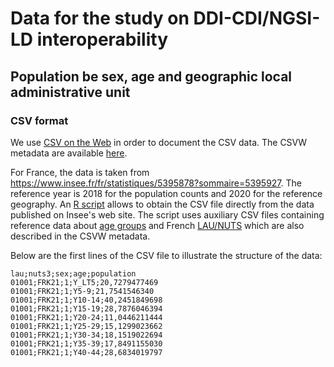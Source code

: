 # Data for the study on DDI-CDI/NGSI-LD interoperability


## Population be sex, age and geographic local administrative unit

### CSV format

We use [CSV on the Web](https://www.w3.org/TR/tabular-data-primer/) in order to document the CSV data. The CSVW metadata are available [here](population-sample.csv-metadata.json).

For France, the data is taken from https://www.insee.fr/fr/statistiques/5395878?sommaire=5395927. The reference year is 2018 for the population counts and 2020 for the reference geography. An [R script](code/R/french-population-age-distribution.R) allows to obtain the CSV file directly from the data published on Insee's web site. The script uses auxiliary CSV files containing reference data about [age groups](age-groups.csv) and French [LAU/NUTS](nuts3.csv) which are also described in the CSVW metadata.

Below are the first lines of the CSV file to illustrate the structure of the data:

```
lau;nuts3;sex;age;population
01001;FRK21;1;Y_LT5;20,7279477469
01001;FRK21;1;Y5-9;21,7541546340
01001;FRK21;1;Y10-14;40,2451849698
01001;FRK21;1;Y15-19;28,7876046394
01001;FRK21;1;Y20-24;11,0446211444
01001;FRK21;1;Y25-29;15,1299023662
01001;FRK21;1;Y30-34;18,1519022694
01001;FRK21;1;Y35-39;17,8491155030
01001;FRK21;1;Y40-44;28,6834019797
```